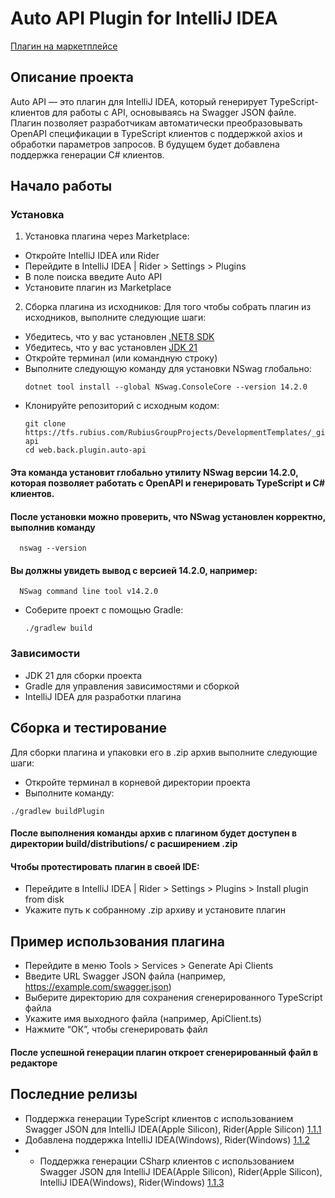 # Auto API Plugin for IntelliJ IDEA

[Плагин на маркетплейсе](https://plugins.jetbrains.com/plugin/26666-auto-api)

## Описание проекта
Auto API — это плагин для IntelliJ IDEA, который генерирует TypeScript-клиентов для работы с API, основываясь на Swagger JSON файле. Плагин позволяет разработчикам автоматически преобразовывать OpenAPI спецификации в TypeScript клиентов с поддержкой axios и обработки параметров запросов. В будущем будет добавлена поддержка генерации C# клиентов.
## Начало работы
### Установка
1.	Установка плагина через Marketplace:
  - Откройте IntelliJ IDEA или Rider
  - Перейдите в IntelliJ IDEA | Rider > Settings > Plugins
  - В поле поиска введите Auto API
  - Установите плагин из Marketplace

2. Сборка плагина из исходников:
Для того чтобы собрать плагин из исходников, выполните следующие шаги:
  - Убедитесь, что у вас установлен [.NET8 SDK](https://dotnet.microsoft.com/en-us/download/dotnet/8.0)
  - Убедитесь, что у вас установлен [JDK 21](https://www.oracle.com/java/technologies/javase/jdk21-archive-downloads.html)
  - Откройте терминал (или командную строку)
  - Выполните следующую команду для установки NSwag глобально:
    ```shell
    dotnet tool install --global NSwag.ConsoleCore --version 14.2.0
    ```
  - Клонируйте репозиторий с исходным кодом:
    ```shell
    git clone https://tfs.rubius.com/RubiusGroupProjects/DevelopmentTemplates/_git/web.back.plugin.auto-api
    cd web.back.plugin.auto-api
    ```
  #### Эта команда установит глобально утилиту NSwag версии 14.2.0, которая позволяет работать с OpenAPI и генерировать TypeScript и C# клиентов.
  #### После установки можно проверить, что NSwag установлен корректно, выполнив команду
  ```shell
    nswag --version
  ```
  #### Вы должны увидеть вывод с версией 14.2.0, например:
  ```shell
    NSwag command line tool v14.2.0
  ```
  - Соберите проект с помощью Gradle:
    ```shell
    ./gradlew build
    ```

### Зависимости
  - JDK 21 для сборки проекта
  - Gradle для управления зависимостями и сборкой
  - IntelliJ IDEA для разработки плагина

## Сборка и тестирование
Для сборки плагина и упаковки его в .zip архив выполните следующие шаги:
  - Откройте терминал в корневой директории проекта
  - Выполните команду:
   ```shell
  ./gradlew buildPlugin
   ```
#### После выполнения команды архив с плагином будет доступен в директории build/distributions/ с расширением .zip
#### Чтобы протестировать плагин в своей IDE:
  - Перейдите в IntelliJ IDEA | Rider > Settings > Plugins > Install plugin from disk
  - Укажите путь к собранному .zip архиву и установите плагин

## Пример использования плагина
 - Перейдите в меню Tools > Services > Generate Api Clients
 - Введите URL Swagger JSON файла (например, https://example.com/swagger.json)
 - Выберите директорию для сохранения сгенерированного TypeScript файла
 - Укажите имя выходного файла (например, ApiClient.ts)
 - Нажмите “ОК”, чтобы сгенерировать файл
#### После успешной генерации плагин откроет сгенерированный файл в редакторе

## Последние релизы
  - Поддержка генерации TypeScript клиентов с использованием Swagger JSON для IntelliJ IDEA(Apple Silicon), Rider(Apple Silicon)
  [1.1.1](https://tfs.rubius.com/RubiusGroupProjects/DevelopmentTemplates/_git/web.back.plugin.auto-api?path=%2Freleases%2Fweb.back.plugin.auto-api_1.1.1.zip)
  - Добавлена поддержка IntelliJ IDEA(Windows), Rider(Windows)
  [1.1.2](https://tfs.rubius.com/RubiusGroupProjects/DevelopmentTemplates/_git/web.back.plugin.auto-api?path=%2Freleases%2Fweb.back.plugin.auto-api_1.1.2.zip)
  - - Поддержка генерации CSharp клиентов с использованием Swagger JSON для IntelliJ IDEA(Apple Silicon), Rider(Apple Silicon), IntelliJ IDEA(Windows), Rider(Windows)
  [1.1.3](https://tfs.rubius.com/RubiusGroupProjects/DevelopmentTemplates/_git/web.back.plugin.auto-api?path=%2Freleases%2Fweb.back.plugin.auto-api_1.1.3.zip)